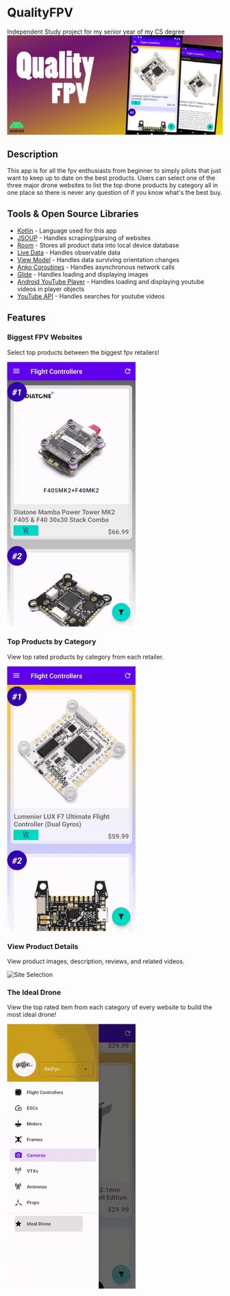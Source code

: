 # QualityFPV
Independent Study project for my senior year of my CS degree
![Banner](previews/QualityFpvBanner.png)

## Description
This app is for all the fpv enthusiasts from beginner to simply pilots that just want to keep up to date on the best products. Users
can select one of the three major drone websites to list the top drone products by category all in one place so there is never any question
of if you know what's the best buy.

## Tools & Open Source Libraries
* [Kotlin](https://kotlinlang.org/) - Language used for this app
* [JSOUP](https://jsoup.org/) - Handles scraping/parsing of websites
* [Room](https://developer.android.com/jetpack/androidx/releases/room) - Stores all product data into local device database
* [Live Data](https://developer.android.com/topic/libraries/architecture/livedata) - Handles observable data
* [View Model](https://developer.android.com/topic/libraries/architecture/viewmodel) - Handles data surviving orientation changes
* [Anko Coroutines](https://github.com/Kotlin/anko) - Handles asynchronous network calls
* [Glide](https://github.com/bumptech/glide) - Handles loading and displaying images
* [Android YouTube Player](https://github.com/PierfrancescoSoffritti/android-youtube-player) - Handles loading and displaying youtube videos in player objects
* [YouTube API](https://developers.google.com/youtube/v3) - Handles searches for youtube videos

## Features

### Biggest FPV Websites
Select top products between the biggest fpv retailers!

![Site Selection](previews/site_select_demo.gif)

### Top Products by Category
View top rated products by category from each retailer.

![Site Selection](previews/categorize_demo.gif)

### View Product Details
View product images, description, reviews, and related videos.

![Site Selection](previews/product_details_demo.gif)

### The Ideal Drone
View the top rated item from each category of every website to build the most ideal drone!

![Site Selection](previews/ideal_drone_demo.gif)
